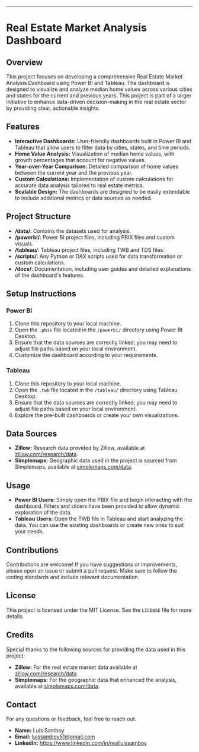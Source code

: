 
---

# Real Estate Market Analysis Dashboard

## Overview

This project focuses on developing a comprehensive Real Estate Market Analysis Dashboard using Power BI and Tableau. The dashboard is designed to visualize and analyze median home values across various cities and states for the current and previous years. This project is part of a larger initiative to enhance data-driven decision-making in the real estate sector by providing clear, actionable insights.

## Features

- **Interactive Dashboards:** User-friendly dashboards built in Power BI and Tableau that allow users to filter data by cities, states, and time periods.
- **Home Value Analysis:** Visualization of median home values, with growth percentages that account for negative values.
- **Year-over-Year Comparison:** Detailed comparison of home values between the current year and the previous year.
- **Custom Calculations:** Implementation of custom calculations for accurate data analysis tailored to real estate metrics.
- **Scalable Design:** The dashboards are designed to be easily extendable to include additional metrics or data sources as needed.

## Project Structure

- **/data/**: Contains the datasets used for analysis.
- **/powerbi/**: Power BI project files, including PBIX files and custom visuals.
- **/tableau/**: Tableau project files, including TWB and TDS files.
- **/scripts/**: Any Python or DAX scripts used for data transformation or custom calculations.
- **/docs/**: Documentation, including user guides and detailed explanations of the dashboard's features.

## Setup Instructions

### Power BI

1. Clone this repository to your local machine.
2. Open the `.pbix` file located in the `/powerbi/` directory using Power BI Desktop.
3. Ensure that the data sources are correctly linked; you may need to adjust file paths based on your local environment.
4. Customize the dashboard according to your requirements.

### Tableau

1. Clone this repository to your local machine.
2. Open the `.twb` file located in the `/tableau/` directory using Tableau Desktop.
3. Ensure that the data sources are correctly linked; you may need to adjust file paths based on your local environment.
4. Explore the pre-built dashboards or create your own visualizations.

## Data Sources

- **Zillow:** Research data provided by Zillow, available at [zillow.com/research/data](https://www.zillow.com/research/data/).
- **Simplemaps:** Geographic data used in the project is sourced from Simplemaps, available at [simplemaps.com/data](https://simplemaps.com/data).

## Usage

- **Power BI Users:** Simply open the PBIX file and begin interacting with the dashboard. Filters and slicers have been provided to allow dynamic exploration of the data.
- **Tableau Users:** Open the TWB file in Tableau and start analyzing the data. You can use the existing dashboards or create new ones to suit your needs.

## Contributions

Contributions are welcome! If you have suggestions or improvements, please open an issue or submit a pull request. Make sure to follow the coding standards and include relevant documentation.

## License

This project is licensed under the MIT License. See the `LICENSE` file for more details.

## Credits

Special thanks to the following sources for providing the data used in this project:

- **Zillow:** For the real estate market data available at [zillow.com/research/data](https://www.zillow.com/research/data/).
- **Simplemaps:** For the geographic data that enhanced the analysis, available at [simplemaps.com/data](https://simplemaps.com/data).

## Contact

For any questions or feedback, feel free to reach out.

- **Name:** Luis Samboy
- **Email:** luissamboy51@gmail.com
- **LinkedIn:** https://www.linkedin.com/in/realluissamboy
